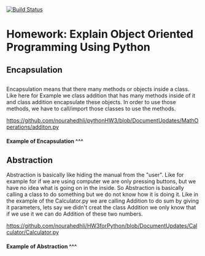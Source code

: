 [![Build Status](https://travis-ci.com/nourahedhli/HW2.svg?branch=DocumentUpdates)](https://travis-ci.com/nourahedhli/HW2)

# Homework: Explain Object Oriented Programming Using Python
## Encapsulation

## 
Encapsulation means that there many methods or objects inside a class.
Like here for Example we class addition that has many methods inside of it
and class addition encapsulate these objects. In order to use those methods, we have to call/import those classes to use the methods.


https://github.com/nourahedhli/pythonHW3/blob/DocumentUpdates/MathOperations/additon.py

#### Example of Encapsulation  ^^^

## Abstraction

Abstraction is basically like hiding the manual from the "user". Like for example for if we are using
computer we are only pressing buttons, but we have no idea what is going on in the inside.
So Abstraction is basically calling a class to do something but we do not know
how it is doing it. Like in the example of the Calculator.py we are calling Addition to do sum
by giving it parameters, lets say we didn't creat the class Addition we only know that if
we use it we can do Addition of these two numbers. 



https://github.com/nourahedhli/HW3forPython/blob/DocumentUpdates/Calculator/Calculator.py

#### Example of Abstraction ^^^